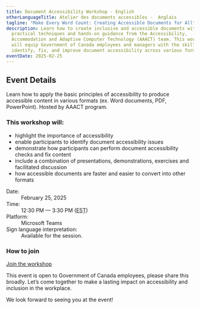 ```yaml
---
title: Document Accessibility Workshop - English
otherLanguageTitle: Atelier des documents accessibles -  Anglais
tagline: "Make Every Word Count: Creating Accessible Documents for All"
description: Learn how to create inclusive and accessible documents with
  practical techniques and hands-on guidance from the Accessibility,
  Accommodation and Adaptive Computer Technology (AAACT) team. This workshop
  will equip Government of Canada employees and managers with the skills to
  identify, fix, and improve document accessibility across various formats.
eventDate: 2025-02-25
---
```

## Event Details

Learn how to apply the basic principles of accessibility to produce accessible content in various formats (ex. Word documents, PDF, PowerPoint). Hosted by AAACT program.

### This workshop will:

* highlight the importance of accessibility
* enable participants to identify document accessibility issues
* demonstrate how participants can perform document accessibility checks and fix content
* include a combination of presentations, demonstrations, exercises and facilitated discussion
* how accessible documents are faster and easier to convert into other formats

<dl>
  <dt>Date:</dt>
  <dd>February 25, 2025</dd>
  <dt>Time:</dt>
  <dd>12:30 PM &mdash; 3:30 PM (<abbr title="Eastern Standard Time">EST</abbr>)</dd>
  <dt>Platform:</dt>
  <dd>Microsoft Teams</dd>
  <dt>Sign language interpretation:</dt>
  <dd>Available for the session.</dd>
</dl>

### How to join

[Join the workshop](https://teams.microsoft.com/l/meetup-join/19%3ameeting_ZTVmZWVmZTQtMTZkMi00YTcxLThlZGYtY2RkNTY1M2Q5OTQ4%40thread.v2/0?context=%7b%22Tid%22%3a%22d05bc194-94bf-4ad6-ae2e-1db0f2e38f5e%22%2c%22Oid%22%3a%2257dd1933-e490-4a17-98c0-0c0176f7106a%22%7d)

This event is open to Government of Canada employees, please share this broadly. Let’s come together to make a lasting impact on accessibility and inclusion in the workplace.

We look forward to seeing you at the event!
